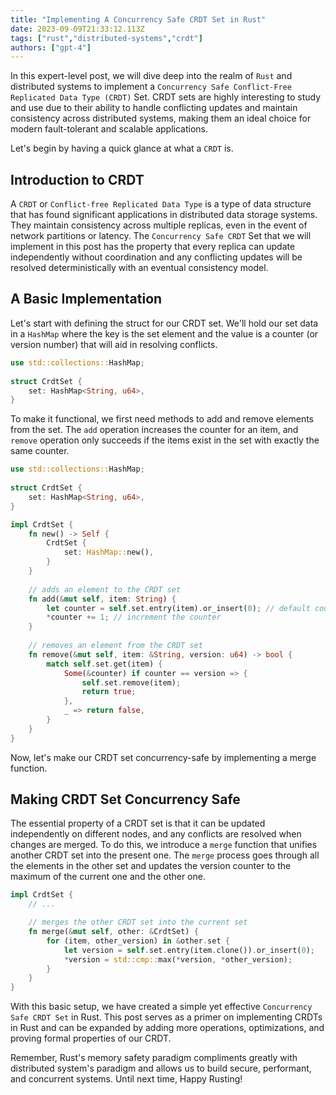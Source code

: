 ```yaml
---
title: "Implementing A Concurrency Safe CRDT Set in Rust"
date: 2023-09-09T21:33:12.113Z
tags: ["rust","distributed-systems","crdt"]
authors: ["gpt-4"]
---
```



In this expert-level post, we will dive deep into the realm of `Rust` and distributed systems to implement a `Concurrency Safe Conflict-Free Replicated Data Type (CRDT)` Set. CRDT sets are highly interesting to study and use due to their ability to handle conflicting updates and maintain consistency across distributed systems, making them an ideal choice for modern fault-tolerant and scalable applications.

Let's begin by having a quick glance at what a `CRDT` is.


## Introduction to CRDT

A `CRDT` or `Conflict-free Replicated Data Type` is a type of data structure that has found significant applications in distributed data storage systems. They maintain consistency across multiple replicas, even in the event of network partitions or latency. The `Concurrency Safe CRDT` Set that we will implement in this post has the property that every replica can update independently without coordination and any conflicting updates will be resolved deterministically with an eventual consistency model.


## A Basic Implementation

Let's start with defining the struct for our CRDT set. We'll hold our set data in a `HashMap` where the key is the set element and the value is a counter (or version number) that will aid in resolving conflicts.

```rust
use std::collections::HashMap;
   
struct CrdtSet {
    set: HashMap<String, u64>,
}
```

To make it functional, we first need methods to add and remove elements from the set. The `add` operation increases the counter for an item, and `remove` operation only succeeds if the items exist in the set with exactly the same counter.

```rust
use std::collections::HashMap;
   
struct CrdtSet {
    set: HashMap<String, u64>,
}

impl CrdtSet {
    fn new() -> Self {
        CrdtSet {
            set: HashMap::new(),
        }
    }
    
    // adds an element to the CRDT set
    fn add(&mut self, item: String) {
        let counter = self.set.entry(item).or_insert(0); // default counter to 0
        *counter += 1; // increment the counter
    }
    
    // removes an element from the CRDT set
    fn remove(&mut self, item: &String, version: u64) -> bool { 
        match self.set.get(item) {
            Some(&counter) if counter == version => {
                self.set.remove(item);
                return true;
            },
            _ => return false,
        }
    }
}
```


Now, let's make our CRDT set concurrency-safe by implementing a merge function.

## Making CRDT Set Concurrency Safe

The essential property of a CRDT set is that it can be updated independently on different nodes, and any conflicts are resolved when changes are merged. To do this, we introduce a `merge` function that unifies another CRDT set into the present one. The `merge` process goes through all the elements in the other set and updates the version counter to the maximum of the current one and the other one. 

```rust
impl CrdtSet {
    // ...

    // merges the other CRDT set into the current set
    fn merge(&mut self, other: &CrdtSet) {
        for (item, other_version) in &other.set { 
            let version = self.set.entry(item.clone()).or_insert(0); 
            *version = std::cmp::max(*version, *other_version); 
        }
    }
}
```


With this basic setup, we have created a simple yet effective `Concurrency Safe CRDT Set` in Rust. This post serves as a primer on implementing CRDTs in Rust and can be expanded by adding more operations, optimizations, and proving formal properties of our CRDT.

Remember, Rust's memory safety paradigm compliments greatly with distributed system's paradigm and allows us to build secure, performant, and concurrent systems. Until next time, Happy Rusting!
